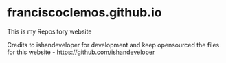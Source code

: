 # franciscoclemos.github.io

This is my Repository website

Credits to ishandeveloper for development and keep opensourced the files for this website - https://github.com/ishandeveloper
